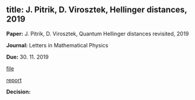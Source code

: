 title: J. Pitrik, D. Virosztek,  Hellinger distances, 2019
---
**Paper:** J. Pitrik, D. Virosztek,  Quantum Hellinger distances revisited, 2019

**Journal:** Letters in Mathematical Physics

**Due:** 30. 11. 2019

[file](pitrik2019/file.pdf)

[report](/report.pdf)

**Decision:** 
